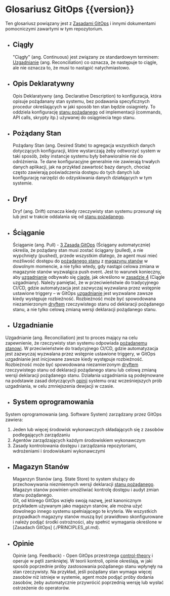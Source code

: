 # Glosariusz GitOps {{version}}

Ten glosariusz powiązany jest z [Zasadami GitOps](./PRINCIPLES_pl.md) i innymi dokumentami pomocniczymi zawartymi w tym repozytorium. 

- ## Ciągły 

    "Ciągły" (ang. Continuous) jest związany ze standardowym terminem: [Uzgadnianie](#Uzgadnianie) (ang. Reconciliation) co oznacza, że następuje to ciągle, ale nie oznacza to, że musi to nastąpić natychmiastowo.

- ## Opis Deklaratywny 

    Opis Deklaratywny (ang. Declarative Description) to konfiguracja, która opisuje pożądanany stan systemu, bez podawania specyficznych procedur określających w jaki sposób ten stan będzie osiagniety. To oddziela konfigurację [stanu pożądanego](#pożądany-stan) od implementacji (commands, API calls, skrypty itp.) używanej do osiągniecia tego stanu.

- ## Pożądany Stan

    Pożądany Stan (ang. Desired State) to agregacja wszystkich danych dotyczących konfiguracji, które wystarczają żeby odtworzyć system w taki sposób, żeby instancje systemu były behawioralnie nie do odróżnienia.
Te dane konfiguracyjne generalnie nie zawierają trwałych danych aplikacji, jak na przykład zawartość bazy danych, chociaż często zawierają poświadczenia dostępu do tych danych lub konfigurację narzędzi do odzyskiwania danych działających w tym systemie.
    
- ## Dryf

    Dryf (ang. Drift) oznacza kiedy rzeczywisty stan systemu przesunął się lub jest w trakcie oddalania się od [stanu pożądanego](#pożądany-stan).

- ## Ściąganie 

  Ściąganie (ang. Pull) - [3 Zasada GitOps](./PRINCIPLES_pl.md) (Ściągany automatycznie) określa, że ​​pożądany stan musi zostać ściągany (pulled), a nie wypchnięty (pushed), przede wszystkim dlatego, że agent musi mieć możliwość dostępu do [pożądanego stanu](#pożądany-stan) z [magazynu stanów](#magazyn-stanów) w dowolnym momencie, a nie tylko wtedy, gdy nastąpi celowa zmiana w magazynie stanów wyzwaląjca push event.
    Jest to warunek konieczny, aby [uzgadnianie](#uzgadnianie) odbywało się [ciągle](#Ciągły), jak określono w [zasadzie 4](./PRINCIPLES_pl.md) (Ciągle uzgadniany).
    Należy pamiętać, że w przeciwieństwie do tradycyjnego CI/CD, gdzie automatyzacja jest zazwyczaj wyzwalana przez wstępnie ustawione triggery – w GitOps [uzgadnianie](#uzgadnianie) jest wyzwalane zawsze kiedy występuje rozbieżność.
    Rozbieżność może być spowodowana niezamierzonym [dryftem](#dryf) rzeczywistego stanu od deklaracji pożądanego stanu, a nie tylko celową zmianą wersji deklaracji pożądanego stanu.

- ## Uzgadnianie

Uzgadnianie (ang. Reconciliation) jest to proces mający na celu zapewnienie, że rzeczywisty stan systemu odpowiada [pożądanemu stanowi](#stan-pożądany).
    W przeciwieństwie do tradycyjnego CI/CD, gdzie automatyzacja jest zazwyczaj wyzwalana przez wstępnie ustawione triggery, w GitOps uzgadnianie jest inicjowane zawsze kiedy występuje rozbieżność. Rozbieżność może być spowodowana niezamierzonym [dryftem](#dryf) rzeczywistego stanu od deklaracji pożądanego stanu lub celową zmianą wersji deklaracji pożądanego stanu.
    Działania uzgadniania są podejmowane na podstawie zasad dotyczących [opinii](/GLOSSARY_pl.md-opinie) systemu oraz wcześniejszych prób uzgadniania, w celu zmniejszenia dewjacji w czasie.

- ## System oprogramowania

System oprogramowania (ang. Software System) zarządzany przez GitOps zawiera:

1. Jeden lub więcej środowisk wykonawczych składających się z zasobów podlegających zarządzaniu
1. Agentów zarządzających każdym środowiskiem wykonawczym
1. Zasady kontrolowania dostępu i zarządzania repozytoriami, wdrożeniami i środowiskami wykonawczymi

- ## Magazyn Stanów 

    Maganzyn Stanów (ang. State Store) to system służący do przechowywania niezmiennych wersji deklaracji [stanu pożądanego](#pożądany-stan).
    Magazyn stanów powinien umożliwiać kontrolę dostępu i audyt zmian stanu pożądanego.     
    Git, od którego GitOps wzięło swoją nazwę, jest kanonicznym przykładem używanym jako magazyn stanów, ale można użyć dowolnego innego systemu spełniającego te kryteria.
    We wszystkich przypadkach magazyny stanów muszą być prawidłowo skonfigurowane i należy podjąć środki ostrożności, aby spełnić wymagania określone w [Zasadach GitOps] (./PRINCIPLES_pl.md).

- ## Opinie

   Opinie (ang. Feedback) - Open GitOps przestrzega [control-theory](https://en.wikipedia.org/wiki/Control_theory) i operuje w pętli zamkniętej. W teorii kontroli, opinie określają, w jaki sposób poprzednie próby zastosowania pożądanego stanu wpłynęły na stan rzeczywisty. Na przykład, jeśli pożądany stan wymaga więcej zasobów niż istnieje w systemie, agent może podjąć próby dodania zasobów, żeby automatycznie przywrócić poprzednią wersję lub wysłać ostrzeżenie do operatorów. 
